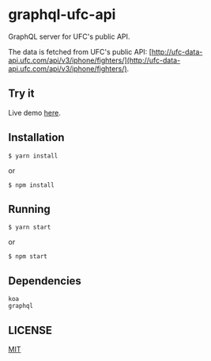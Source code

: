 # graphql-ufc-api

GraphQL server for UFC's public API.

The data is fetched from UFC's public API: [http://ufc-data-api.ufc.com/api/v3/iphone/fighters/](http://ufc-data-api.ufc.com/api/v3/iphone/fighters/).

## Try it
Live demo [here](https://graphql-ufc-api-npfksvywke.now.sh/).

## Installation
```
$ yarn install
```
or
```
$ npm install
```

## Running
```
$ yarn start
```
or
```
$ npm start
```

## Dependencies
```
koa
graphql
```

## LICENSE
[MIT](https://github.com/jgcmarins/rn-top-ufc-fighters/blob/master/LICENSE)
